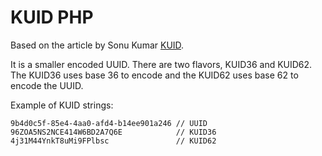 # KUID PHP

Based on the article by Sonu Kumar [KUID](https://dev.to/sonus21/kuid-compressed-universally-unique-identifier-384i).

It is a smaller encoded UUID. There are two flavors, KUID36 and KUID62. The KUID36 uses base 36 to encode and the KUID62 uses base 62 to encode the UUID.

Example of KUID strings: 

```
9b4d0c5f-85e4-4aa0-afd4-b14ee901a246 // UUID
96ZOA5NS2NCE414W6BD2A7Q6E            // KUID36
4j31M44YnkT8uMi9FPlbsc               // KUID62
```